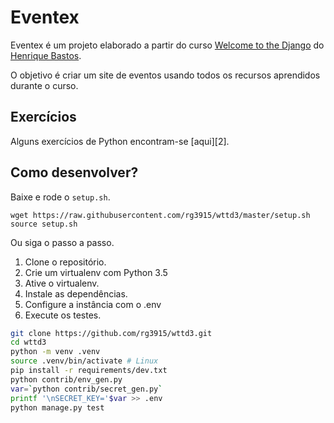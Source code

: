 # Eventex

Eventex é um projeto elaborado a partir do curso [Welcome to the Django][0] do [Henrique Bastos][1].

O objetivo é criar um site de eventos usando todos os recursos aprendidos durante o curso.

## Exercícios

Alguns exercícios de Python encontram-se [aqui][2].

## Como desenvolver?

Baixe e rode o `setup.sh`.

```
wget https://raw.githubusercontent.com/rg3915/wttd3/master/setup.sh
source setup.sh
```

Ou siga o passo a passo.

1. Clone o repositório.
2. Crie um virtualenv com Python 3.5
3. Ative o virtualenv.
4. Instale as dependências.
5. Configure a instância com o .env
6. Execute os testes.

```bash
git clone https://github.com/rg3915/wttd3.git
cd wttd3
python -m venv .venv
source .venv/bin/activate # Linux
pip install -r requirements/dev.txt
python contrib/env_gen.py
var=`python contrib/secret_gen.py`
printf '\nSECRET_KEY='$var >> .env
python manage.py test
```

[0]: www.welcometothedjango.com.br
[1]: henriquebastos.net
